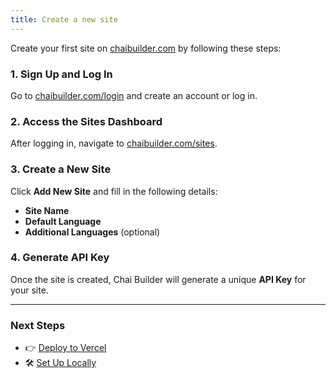 ```yaml
---
title: Create a new site
---
```

Create your first site on <a href="https://www.chaibuilder.com/" target="_blank" rel="noopener noreferrer">chaibuilder.com</a> by following these steps:

### **1. Sign Up and Log In**
Go to <a href="https://www.chaibuilder.com/login" target="_blank" rel="noopener noreferrer">chaibuilder.com/login</a> and create an account or log in.

### **2. Access the Sites Dashboard**
After logging in, navigate to <a href="https://www.chaibuilder.com/sites" target="_blank" rel="noopener noreferrer">chaibuilder.com/sites</a>.

### **3. Create a New Site**
Click **Add New Site** and fill in the following details:
- **Site Name**
- **Default Language**
- **Additional Languages** (optional)

### **4. Generate API Key**
Once the site is created, Chai Builder will generate a unique **API Key** for your site.

---

### Next Steps
- 👉 [Deploy to Vercel](/developers/getting-started/deploy-to-vercel/)
- 🛠️ [Set Up Locally](/developers/getting-started/setup-locally/)

